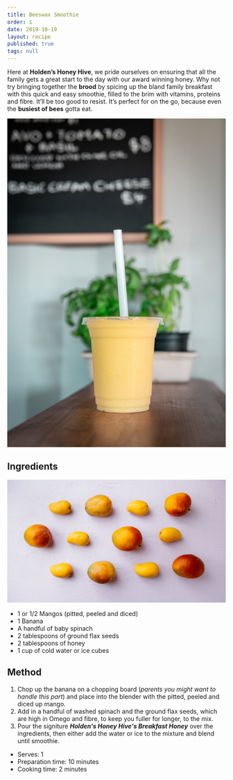 ```yaml
---
title: Beeswax Smoothie
order: 1
date: 2019-10-19
layout: recipe
published: true
tags: null
---
```

Here at **Holden’s Honey Hive**, we pride ourselves on ensuring that all the family gets a great start to the day with our award winning honey. Why not try bringing together the **brood** by spicing up the bland family breakfast with this quick and easy smoothie, filled to the brim with vitamins, proteins and fibre. It’ll be too good to resist. It’s perfect for on the go, because even the **busiest of bees** gotta eat.

![Photo by Douglas Bagg on Unsplash](../uploads/douglas-bagg-glihfnzohac-unsplash.jpg)

## Ingredients

![](../uploads/tim-chow-v8zamcazive-unsplash.jpg)

* 1 or 1/2 Mangos (pitted, peeled and diced)  
* 1 Banana 
* A handful of baby spinach
* 2 tablespoons of ground flax seeds
* 2 tablespoons of honey
* 1 cup of cold water or ice cubes

## Method

1. Chop up the banana on a chopping board (*parents you might want to handle this part*) and place into the blender with the pitted, peeled and diced up mango.
2. Add in a handful of washed spinach and the ground flax seeds, which are high in Omego and fibre, to keep you fuller for longer, to the mix. 
3. Pour the signiture ***Holden's Honey Hive's Breakfast Honey*** over the ingredients, then either add the water or ice to the mixture and blend until smoothie.

* Serves: 1
* Preparation time: 10 minutes
* Cooking time: 2 minutes